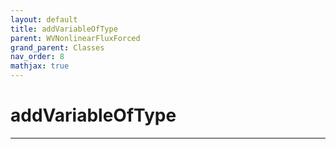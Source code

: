 ```yaml
---
layout: default
title: addVariableOfType
parent: WVNonlinearFluxForced
grand_parent: Classes
nav_order: 8
mathjax: true
---
```


#  addVariableOfType




---

